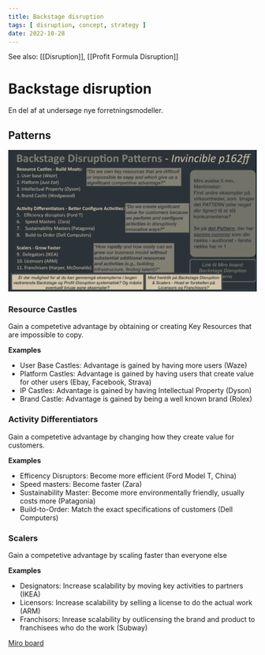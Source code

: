 ```yaml
---
title: Backstage disruption
tags: [ disruption, concept, strategy ]
date: 2022-10-28
---
```


See also: [[Disruption]], [[Profit Formula Disruption]]

# Backstage disruption 
En del af at undersøge nye forretningsmodeller. 

## Patterns
![](img/pasted_img_20221028124839.png)

### Resource Castles
Gain a competetive advantage by obtaining or creating Key Resources that are impossible to copy.

**Examples**

- User Base Castles: Advantage is gained by having more users (Waze)
- Platform Castles: Advantage is gained by having users that create value for other users (Ebay, Facebook, Strava)
- IP Castles: Advantage is gained by having Intellectual Property (Dyson)
- Brand Castle: Advantage is gained by being a well known brand (Rolex)

### Activity Differentiators
Gain a competetive advantage by changing how they create value for customers.

**Examples**

- Efficency Disruptors: Become more efficient (Ford Model T, China)
- Speed masters: Become faster (Zara)
- Sustainability Master: Become more environmentally friendly, usually costs more (Patagonia)
- Build-to-Order: Match the exact specifications of customers (Dell Computers)

### Scalers
Gain a competetive advantage by scaling faster than everyone else

**Examples**

- Designators: Increase scalability by moving key activities to partners (IKEA)
- Licensors: Increase scalability by selling a license to do the actual work (ARM)
- Franchisors: Inrease scalability by outlicensing the brand and product to franchisees who do the work (Subway)

[Miro board](https://miro.com/app/board/uXjVPJaYRto=/)


